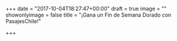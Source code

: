 +++
date = "2017-10-04T18:27:47+00:00"
draft = true
image = ""
showonlyimage = false
title = "¡Gana un Fin de Semana Dorado con PasajesChile!"

+++
